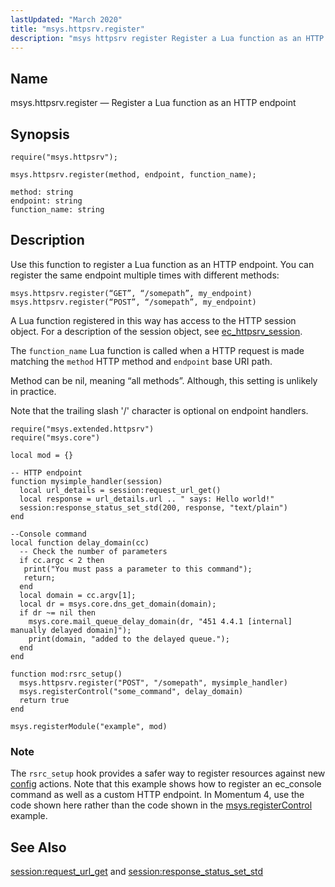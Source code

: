 ```yaml
---
lastUpdated: "March 2020"
title: "msys.httpsrv.register"
description: "msys httpsrv register Register a Lua function as an HTTP endpoint msys httpsrv register method endpoint function name Use this function to register a Lua function as an HTTP endpoint You can register the same endpoint multiple times with different methods A Lua function registered in this way has access..."
---
```


<a name="lua.ref.msys.httpsrv.register"></a> 
## Name

msys.httpsrv.register — Register a Lua function as an HTTP endpoint

<a name="idp16109328"></a> 
## Synopsis

`require("msys.httpsrv");`

`msys.httpsrv.register(method, endpoint, function_name);`

```
method: string
endpoint: string
function_name: string
```
<a name="idp16113104"></a> 
## Description

Use this function to register a Lua function as an HTTP endpoint. You can register the same endpoint multiple times with different methods:

```
msys.httpsrv.register(“GET”, “/somepath”, my_endpoint)
msys.httpsrv.register(“POST”, “/somepath”, my_endpoint)
```

A Lua function registered in this way has access to the HTTP session object. For a description of the session object, see [ec_httpsrv_session](/momentum/3/3-api/structs-ec-httpsrv-session).

The `function_name` Lua function is called when a HTTP request is made matching the `method` HTTP method and `endpoint` base URI path.

Method can be nil, meaning “all methods”. Although, this setting is unlikely in practice.

Note that the trailing slash '/' character is optional on endpoint handlers.

<a name="lua.ref.msys.httpsrv.register.example"></a> 


```
require("msys.extended.httpsrv")
require("msys.core")

local mod = {}

-- HTTP endpoint
function mysimple_handler(session)
  local url_details = session:request_url_get()
  local response = url_details.url .. " says: Hello world!"
  session:response_status_set_std(200, response, "text/plain")
end

--Console command
local function delay_domain(cc)
  -- Check the number of parameters
  if cc.argc < 2 then
   print("You must pass a parameter to this command");
   return;
  end
  local domain = cc.argv[1];
  local dr = msys.core.dns_get_domain(domain);
  if dr ~= nil then
    msys.core.mail_queue_delay_domain(dr, "451 4.4.1 [internal] manually delayed domain]");
    print(domain, "added to the delayed queue.");
  end
end

function mod:rsrc_setup()
  msys.httpsrv.register("POST", "/somepath", mysimple_handler)
  msys.registerControl("some_command", delay_domain)
  return true
end

msys.registerModule("example", mod)
```

### Note

The `rsrc_setup` hook provides a safer way to register resources against new [config](/momentum/4/console-commands/config) actions. Note that this example shows how to register an ec_console command as well as a custom HTTP endpoint. In Momentum 4, use the code shown here rather than the code shown in the [msys.registerControl](/momentum/4/lua/ref-msys-register-control) example.

<a name="idp16127328"></a> 
## See Also

[session:request_url_get](/momentum/4/lua/ref-session-request-url-get) and [session:response_status_set_std](/momentum/4/lua/ref-session-response-status-set-std)